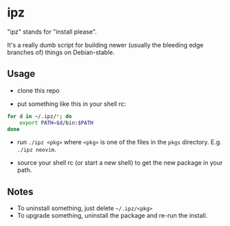 # ipz

"ipz" stands for "install please".

It's a really dumb script for building newer (usually the bleeding edge
branches of) things on Debian-stable.

## Usage

 - clone this repo

 - put something like this in your shell rc:

```sh
for d in ~/.ipz/*; do
    export PATH=$d/bin:$PATH
done
```

 - run `./ipz <pkg>` where `<pkg>` is one of the files in the `pkgs` directory.
   E.g. `./ipz neovim`.

 - source your shell rc (or start a new shell) to get the new package in your
   path.


## Notes

 - To uninstall something, just delete `~/.ipz/<pkg>`
 - To upgrade something, uninstall the package and re-run the install.
